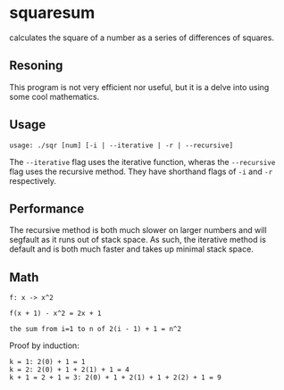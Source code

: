 squaresum
=========

calculates the square of a number as a series of differences of squares.

## Resoning

This program is not very efficient nor useful, but it is a delve into using some cool mathematics.

## Usage

```
usage: ./sqr [num] [-i | --iterative | -r | --recursive]
```

The `--iterative` flag uses the iterative function, wheras the `--recursive` flag uses the recursive method. They have shorthand flags of `-i` and `-r` respectively.

## Performance

The recursive method is both much slower on larger numbers and will segfault as it runs out of stack space. As such, the iterative method is default and is both much faster and takes up minimal stack space.

## Math

```
f: x -> x^2

f(x + 1) - x^2 = 2x + 1

the sum from i=1 to n of 2(i - 1) + 1 = n^2
```

Proof by induction:
```
k = 1: 2(0) + 1 = 1
k = 2: 2(0) + 1 + 2(1) + 1 = 4
k + 1 = 2 + 1 = 3: 2(0) + 1 + 2(1) + 1 + 2(2) + 1 = 9
```
